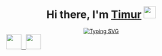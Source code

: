 <h1 align="center">Hi there, I'm <a href="https://timur-jafarov.ru/" target="_blank">Timur</a>
<img src="https://github.com/blackcater/blackcater/raw/main/images/Hi.gif" height="32"/></h1>
<div align="center">
  <a href="https://git.io/typing-svg"><img src="https://readme-typing-svg.demolab.com?font=Fira+Code&duration=2000&pause=2000&random=false&width=326&lines=%3Ch2%3EFrontend+Developer%3C%2Fh2%3E" alt="Typing SVG" />
</div>

<div>
  <img margin="0px 20px 0px 0px" height="40" width="40" src="https://cdn.simpleicons.org/javascript/#F7DF1E" /> &nbsp <img height="40" width="40" src="https://cdn.simpleicons.org/wordpress/#21759B" />
</div>
